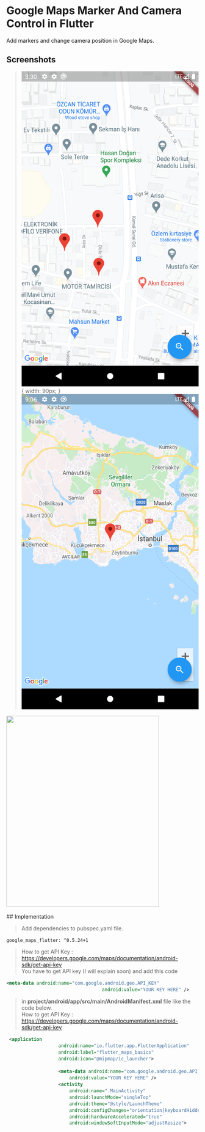 
# Google Maps Marker And Camera Control in Flutter  
  
Add markers and change camera position in Google Maps.   

## Screenshots

>![image](screenshots/image1.jpeg){ width: 90px; }
>![image](screenshots/image2.jpeg)

<p>
<img src="screenhots/image1.jpeg" 
     width="400" 
     height="500" />
  
 </p> 
## Implementation  
  
> Add dependencies to pubspec.yaml file.  
  
<pre><code>google_maps_flutter: ^0.5.24+1</code></pre>  
>How to get API Key :  https://developers.google.com/maps/documentation/android-sdk/get-api-key  
> You have to get API key (I will explain soon) and add this code   

```xml  
<meta-data android:name="com.google.android.geo.API_KEY"  
                                   android:value="YOUR KEY HERE" /> 
```                      
> in **project/android/app/src/main/AndroidManifest.xml** file like the code below.  <br>
>How to get API Key :  https://developers.google.com/maps/documentation/android-sdk/get-api-key  
  
```xml
 <application
                   android:name="io.flutter.app.FlutterApplication"
                   android:label="flutter_maps_basics"
                   android:icon="@mipmap/ic_launcher">
           
                   <meta-data android:name="com.google.android.geo.API_KEY"
                       android:value="YOUR KEY HERE" />
                   <activity
                       android:name=".MainActivity"
                       android:launchMode="singleTop"
                       android:theme="@style/LaunchTheme"
                       android:configChanges="orientation|keyboardHidden|keyboard|screenSize|smallestScreenSize|locale|layoutDirection|fontScale|screenLayout|density|uiMode"
                       android:hardwareAccelerated="true"
                       android:windowSoftInputMode="adjustResize">
                       
```

